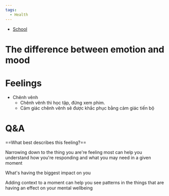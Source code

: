 ```yaml
---
tags:
  - Health
---
```

- [School](https://www.tiktok.com/@metrevelisalii/video/7298305522623679752)


# The difference between emotion and mood
# Feelings

- Chênh vênh
	- Chênh vênh thì học tập, đừng xem phim.
	- Cảm giác chênh vênh sẽ được khắc phục bằng cảm giác tiến bộ

# Q&A

==What best describes this feeling?==

Narrowing down to the thing you are're feeling most can help you understand how you're responding and what you may need in a given moment

What's having the biggest impact on you

Adding context to a moment can help you see patterns in the things that are having an effect on your mental wellbeing